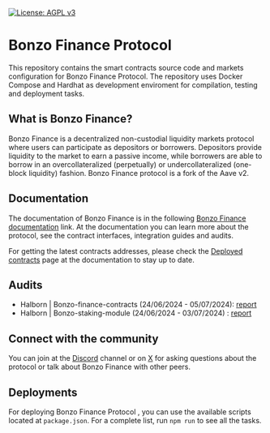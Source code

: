 [![License: AGPL v3](https://img.shields.io/badge/License-AGPL%20v3-blue.svg)](https://www.gnu.org/licenses/agpl-3.0)

# Bonzo Finance Protocol

This repository contains the smart contracts source code and markets configuration for Bonzo Finance Protocol. The repository uses Docker Compose and Hardhat as development enviroment for compilation, testing and deployment tasks.

## What is Bonzo Finance?

Bonzo Finance is a decentralized non-custodial liquidity markets protocol where users can participate as depositors or borrowers. Depositors provide liquidity to the market to earn a passive income, while borrowers are able to borrow in an overcollateralized (perpetually) or undercollateralized (one-block liquidity) fashion. Bonzo Finance protocol is a fork of the Aave v2.

## Documentation

The documentation of Bonzo Finance is in the following [Bonzo Finance documentation](https://docs.bonzo.finance/hub) link. At the documentation you can learn more about the protocol, see the contract interfaces, integration guides and audits.

For getting the latest contracts addresses, please check the [Deployed contracts](https://docs.bonzo.finance/hub/developer/developer-resources) page at the documentation to stay up to date.

## Audits

- Halborn | Bonzo-finance-contracts (24/06/2024 - 05/07/2024): [report](https://www.halborn.com/audits/bonzo/finance-contracts)
- Halborn | Bonzo-staking-module (24/06/2024 - 03/07/2024) : [report](https://www.halborn.com/audits/bonzo/staking-module)

## Connect with the community

You can join at the [Discord](https://bonzo.finance/discord) channel or on [X](https://twitter.com/bonzo_finance) for asking questions about the protocol or talk about Bonzo Finance with other peers.

## Deployments

For deploying Bonzo Finance Protocol , you can use the available scripts located at `package.json`. For a complete list, run `npm run` to see all the tasks.
